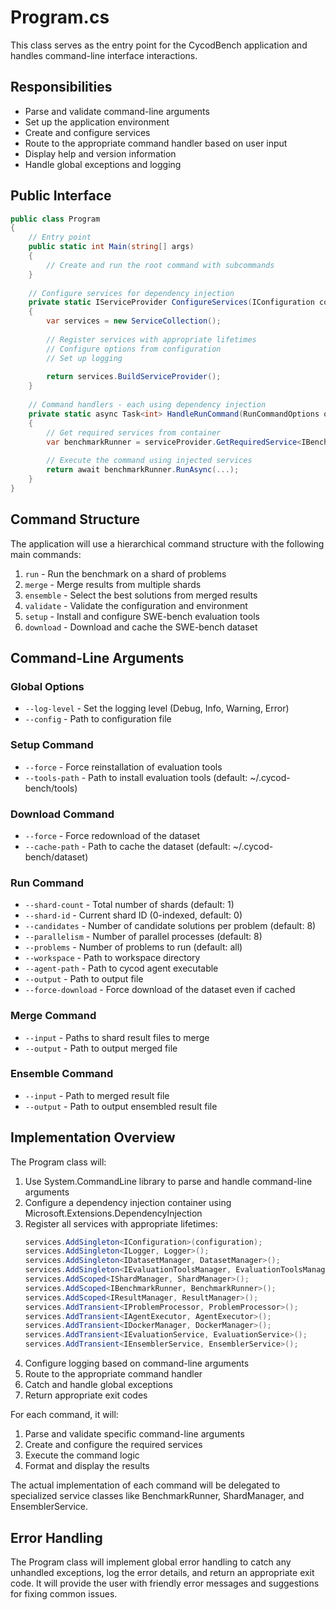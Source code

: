 # Program.cs

This class serves as the entry point for the CycodBench application and handles command-line interface interactions.

## Responsibilities

- Parse and validate command-line arguments
- Set up the application environment
- Create and configure services
- Route to the appropriate command handler based on user input
- Display help and version information
- Handle global exceptions and logging

## Public Interface

```csharp
public class Program
{
    // Entry point
    public static int Main(string[] args)
    {
        // Create and run the root command with subcommands
    }
    
    // Configure services for dependency injection
    private static IServiceProvider ConfigureServices(IConfiguration configuration)
    {
        var services = new ServiceCollection();
        
        // Register services with appropriate lifetimes
        // Configure options from configuration
        // Set up logging
        
        return services.BuildServiceProvider();
    }
    
    // Command handlers - each using dependency injection
    private static async Task<int> HandleRunCommand(RunCommandOptions options, IServiceProvider serviceProvider)
    {
        // Get required services from container
        var benchmarkRunner = serviceProvider.GetRequiredService<IBenchmarkRunner>();
        
        // Execute the command using injected services
        return await benchmarkRunner.RunAsync(...);
    }
}
```

## Command Structure

The application will use a hierarchical command structure with the following main commands:

1. `run` - Run the benchmark on a shard of problems
2. `merge` - Merge results from multiple shards
3. `ensemble` - Select the best solutions from merged results
4. `validate` - Validate the configuration and environment
5. `setup` - Install and configure SWE-bench evaluation tools
6. `download` - Download and cache the SWE-bench dataset

## Command-Line Arguments

### Global Options
- `--log-level` - Set the logging level (Debug, Info, Warning, Error)
- `--config` - Path to configuration file

### Setup Command
- `--force` - Force reinstallation of evaluation tools
- `--tools-path` - Path to install evaluation tools (default: ~/.cycod-bench/tools)

### Download Command
- `--force` - Force redownload of the dataset
- `--cache-path` - Path to cache the dataset (default: ~/.cycod-bench/dataset)

### Run Command
- `--shard-count` - Total number of shards (default: 1)
- `--shard-id` - Current shard ID (0-indexed, default: 0)
- `--candidates` - Number of candidate solutions per problem (default: 8)
- `--parallelism` - Number of parallel processes (default: 8)
- `--problems` - Number of problems to run (default: all)
- `--workspace` - Path to workspace directory
- `--agent-path` - Path to cycod agent executable
- `--output` - Path to output file
- `--force-download` - Force download of the dataset even if cached

### Merge Command
- `--input` - Paths to shard result files to merge
- `--output` - Path to output merged file

### Ensemble Command
- `--input` - Path to merged result file
- `--output` - Path to output ensembled result file

## Implementation Overview

The Program class will:

1. Use System.CommandLine library to parse and handle command-line arguments
2. Configure a dependency injection container using Microsoft.Extensions.DependencyInjection
3. Register all services with appropriate lifetimes:
   ```csharp
   services.AddSingleton<IConfiguration>(configuration);
   services.AddSingleton<ILogger, Logger>();
   services.AddSingleton<IDatasetManager, DatasetManager>();
   services.AddSingleton<IEvaluationToolsManager, EvaluationToolsManager>();
   services.AddScoped<IShardManager, ShardManager>();
   services.AddScoped<IBenchmarkRunner, BenchmarkRunner>();
   services.AddScoped<IResultManager, ResultManager>();
   services.AddTransient<IProblemProcessor, ProblemProcessor>();
   services.AddTransient<IAgentExecutor, AgentExecutor>();
   services.AddTransient<IDockerManager, DockerManager>();
   services.AddTransient<IEvaluationService, EvaluationService>();
   services.AddTransient<IEnsemblerService, EnsemblerService>();
   ```
4. Configure logging based on command-line arguments
5. Route to the appropriate command handler
6. Catch and handle global exceptions
7. Return appropriate exit codes

For each command, it will:
1. Parse and validate specific command-line arguments
2. Create and configure the required services
3. Execute the command logic
4. Format and display the results

The actual implementation of each command will be delegated to specialized service classes like BenchmarkRunner, ShardManager, and EnsemblerService.

## Error Handling

The Program class will implement global error handling to catch any unhandled exceptions, log the error details, and return an appropriate exit code. It will provide the user with friendly error messages and suggestions for fixing common issues.